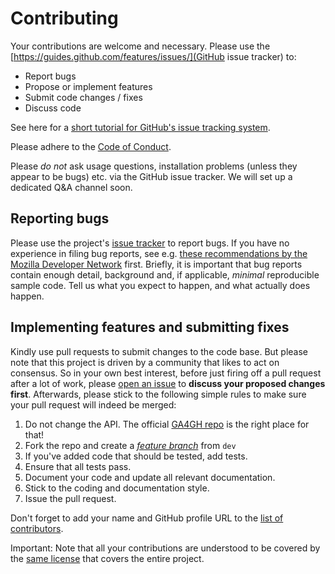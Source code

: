 # Contributing
Your contributions are welcome and necessary. Please use the [https://guides.github.com/features/issues/](GitHub issue tracker) to:

- Report bugs
- Propose or implement features
- Submit code changes / fixes
- Discuss code

See here for a [short tutorial for GitHub's issue tracking 
system](https://guides.github.com/features/issues/).

Please adhere to the [Code of Conduct](CODE_OF_CONDUCT.md).

Please *do not* ask usage questions, installation problems (unless they appear to be bugs) etc. via the GitHub issue tracker. We will set up a dedicated Q&A channel soon.

## Reporting bugs
Please use the project's [issue tracker](https://github.com/elixir-europe/WES-ELIXIR/issues) to report bugs. If you have no experience in filing bug reports, see e.g. [these recommendations by the Mozilla Developer Network](https://developer.mozilla.org/en-US/docs/Mozilla/QA/Bug_writing_guidelines) first. Briefly, it is important that bug reports contain enough detail, background and, if applicable, _minimal_ reproducible sample code. Tell us what you expect to happen, and what actually does happen.

## Implementing features and submitting fixes
Kindly use pull requests to submit changes to the code base. But please note that this project is driven by a community that likes to act on consensus. So in your own best interest, before just firing off a pull request after a lot of work, please [open an issue](https://github.com/elixir-europe/WES-ELIXIR/issues) to **discuss your proposed changes first**. Afterwards, please stick to the following simple rules to make sure your pull request will indeed be merged:

1. Do not change the API. The official [GA4GH 
   repo](https://github.com/ga4gh/workflow-execution-service-schemas) is the right place for that!
2. Fork the repo and create a [_feature 
   branch_](https://datasift.github.io/gitflow/IntroducingGitFlow.html) from `dev`
3. If you've added code that should be tested, add tests.
4. Ensure that all tests pass.
5. Document your code and update all relevant documentation.
6. Stick to the coding and documentation style.
7. Issue the pull request.

Don't forget to add your name and GitHub profile URL to the [list of contributors](contributors.md).

Important: Note that all your contributions are understood to be covered by the [same license](LICENSE.md) that covers the entire project.
